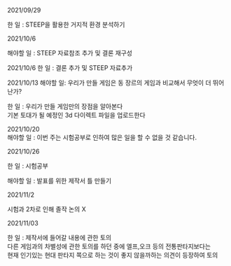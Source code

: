 2021/09/29

한 일 : STEEP을 활용한 거지적 환경 분석하기

2021/10/6

해야할 일 : STEEP 자료참조 추가 및 결론 재구성  
  
2021/10/6
한 일 : 결론 추가 및 STEEP 자료추가  
  
2021/10/13
해야할 일:   우리가 만들 게임은 동 장르의 게임과 비교해서 무엇이 더 뛰어난가?

한 일 : 우리가 만들 게임만의 장점을 알아본다  
기본 토대가 될 예정인 3d 다이렉트 파일을 업로드한다  

2021/10/20  
해야할 일 : 이번 주는 시험공부로 인하여 많은 일을 할 수 없을 것 같습니다.

2021/10/26

한 일 : 시험공부

해야할 일 : 발표를 위한 제작서 틀 만들기

2021/11/2

시험과 2차로 인해 졸작 논의 X

2021/11/03  

한 일 : 제작서에 들어갈 내용에 관한 토의  
다른 게임과의 차별성에 관한 토의를 하던 중에 엘프,오크 등의 전통판타지보다는  
현재 인기있는 현대 판타지 쪽으로 하는 것이 좋지 않을까하는 의견이 등장하여 토의  

